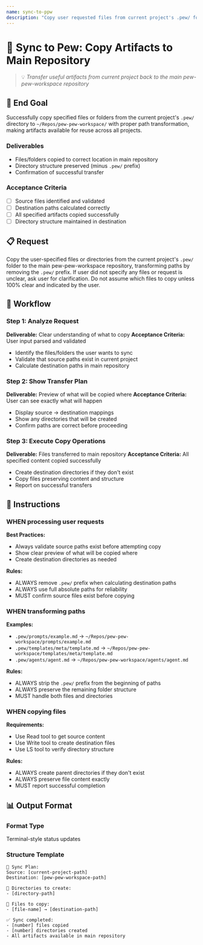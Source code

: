 ```yaml
---
name: sync-to-ppw
description: "Copy user requested files from current project's .pew/ folder to the main pew-pew-workspace repository without the .pew prefix"
---
```


# 🔄 Sync to Pew: Copy Artifacts to Main Repository

> 💡 *Transfer useful artifacts from current project back to the main pew-pew-workspace repository*

## 🎯 End Goal

Successfully copy specified files or folders from the current project's `.pew/` directory to `~/Repos/pew-pew-workspace/` with proper path transformation, making artifacts available for reuse across all projects.

### Deliverables
- Files/folders copied to correct location in main repository
- Directory structure preserved (minus `.pew/` prefix)
- Confirmation of successful transfer

### Acceptance Criteria
- [ ] Source files identified and validated
- [ ] Destination paths calculated correctly
- [ ] All specified artifacts copied successfully
- [ ] Directory structure maintained in destination

## 📋 Request

Copy the user-specified files or directories from the current project's `.pew/` folder to the main pew-pew-workspace repository, transforming paths by removing the `.pew/` prefix. If user did not specify any files or request is unclear, ask user for clarification. Do not assume which files to copy unless 100% clear and indicated by the user.

## 🔄 Workflow

### Step 1: Analyze Request
**Deliverable:** Clear understanding of what to copy
**Acceptance Criteria:** User input parsed and validated
- Identify the files/folders the user wants to sync
- Validate that source paths exist in current project
- Calculate destination paths in main repository

### Step 2: Show Transfer Plan
**Deliverable:** Preview of what will be copied where
**Acceptance Criteria:** User can see exactly what will happen
- Display source → destination mappings
- Show any directories that will be created
- Confirm paths are correct before proceeding

### Step 3: Execute Copy Operations
**Deliverable:** Files transferred to main repository
**Acceptance Criteria:** All specified content copied successfully
- Create destination directories if they don't exist
- Copy files preserving content and structure
- Report on successful transfers

## 📏 Instructions

### WHEN processing user requests
**Best Practices:**
- Always validate source paths exist before attempting copy
- Show clear preview of what will be copied where
- Create destination directories as needed

**Rules:**
- ALWAYS remove `.pew/` prefix when calculating destination paths
- ALWAYS use full absolute paths for reliability
- MUST confirm source files exist before copying

### WHEN transforming paths
**Examples:**
- `.pew/prompts/example.md` → `~/Repos/pew-pew-workspace/prompts/example.md`
- `.pew/templates/meta/template.md` → `~/Repos/pew-pew-workspace/templates/meta/template.md`
- `.pew/agents/agent.md` → `~/Repos/pew-pew-workspace/agents/agent.md`

**Rules:**
- ALWAYS strip the `.pew/` prefix from the beginning of paths
- ALWAYS preserve the remaining folder structure
- MUST handle both files and directories

### WHEN copying files
**Requirements:**
- Use Read tool to get source content
- Use Write tool to create destination files
- Use LS tool to verify directory structure

**Rules:**
- ALWAYS create parent directories if they don't exist
- ALWAYS preserve file content exactly
- MUST report successful completion

## 📊 Output Format

### Format Type
Terminal-style status updates

### Structure Template
```
🔄 Sync Plan:
Source: [current-project-path]
Destination: [pew-pew-workspace-path]

📁 Directories to create:
- [directory-path]

📄 Files to copy:
- [file-name] → [destination-path]

✅ Sync completed:
- [number] files copied
- [number] directories created
- All artifacts available in main repository
```

